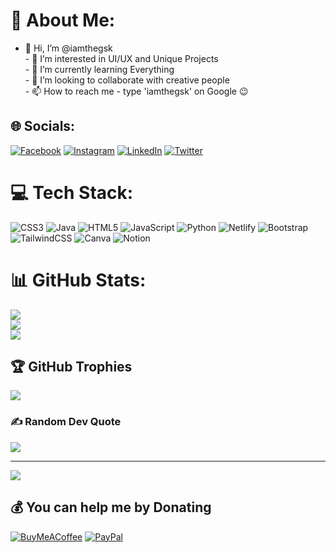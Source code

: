 # 💫 About Me:
- 👋 Hi, I’m @iamthegsk<br>- 👀 I’m interested in UI/UX and Unique Projects<br>- 🌱 I’m currently learning Everything <br>- 💞️ I’m looking to collaborate with creative people <br>- 📫 How to reach me - type 'iamthegsk' on Google 😉


## 🌐 Socials:
[![Facebook](https://img.shields.io/badge/Facebook-%231877F2.svg?logo=Facebook&logoColor=white)](https://facebook.com/iamthegsk) [![Instagram](https://img.shields.io/badge/Instagram-%23E4405F.svg?logo=Instagram&logoColor=white)](https://instagram.com/iamthegsk) [![LinkedIn](https://img.shields.io/badge/LinkedIn-%230077B5.svg?logo=linkedin&logoColor=white)](https://linkedin.com/in/iamthegsk) [![Twitter](https://img.shields.io/badge/Twitter-%231DA1F2.svg?logo=Twitter&logoColor=white)](https://twitter.com/iamthegsk) 

# 💻 Tech Stack:
![CSS3](https://img.shields.io/badge/css3-%231572B6.svg?style=plastic&logo=css3&logoColor=white) ![Java](https://img.shields.io/badge/java-%23ED8B00.svg?style=plastic&logo=java&logoColor=white) ![HTML5](https://img.shields.io/badge/html5-%23E34F26.svg?style=plastic&logo=html5&logoColor=white) ![JavaScript](https://img.shields.io/badge/javascript-%23323330.svg?style=plastic&logo=javascript&logoColor=%23F7DF1E) ![Python](https://img.shields.io/badge/python-3670A0?style=plastic&logo=python&logoColor=ffdd54) ![Netlify](https://img.shields.io/badge/netlify-%23000000.svg?style=plastic&logo=netlify&logoColor=#00C7B7) ![Bootstrap](https://img.shields.io/badge/bootstrap-%23563D7C.svg?style=plastic&logo=bootstrap&logoColor=white) ![TailwindCSS](https://img.shields.io/badge/tailwindcss-%2338B2AC.svg?style=plastic&logo=tailwind-css&logoColor=white) ![Canva](https://img.shields.io/badge/Canva-%2300C4CC.svg?style=plastic&logo=Canva&logoColor=white) ![Notion](https://img.shields.io/badge/Notion-%23000000.svg?style=plastic&logo=notion&logoColor=white)
# 📊 GitHub Stats:
![](https://github-readme-stats.vercel.app/api?username=iamthegsk&theme=dark&hide_border=false&include_all_commits=true&count_private=false)<br/>
![](https://github-readme-streak-stats.herokuapp.com/?user=iamthegsk&theme=dark&hide_border=false)<br/>
![](https://github-readme-stats.vercel.app/api/top-langs/?username=iamthegsk&theme=dark&hide_border=false&include_all_commits=true&count_private=false&layout=compact)

## 🏆 GitHub Trophies
![](https://github-profile-trophy.vercel.app/?username=iamthegsk&theme=juicyfresh&no-frame=false&no-bg=true&margin-w=4)

### ✍️ Random Dev Quote
![](https://quotes-github-readme.vercel.app/api?type=horizontal&theme=radical)



---
[![](https://visitcount.itsvg.in/api?id=iamthegsk&label=Profile%20Views&icon=3&pretty=false)](https://visitcount.itsvg.in)
  ## 💰 You can help me by Donating
  [![BuyMeACoffee](https://img.shields.io/badge/Buy%20Me%20a%20Coffee-ffdd00?style=for-the-badge&logo=buy-me-a-coffee&logoColor=black)](https://buymeacoffee.com/iamthegsk) [![PayPal](https://img.shields.io/badge/PayPal-00457C?style=for-the-badge&logo=paypal&logoColor=white)](https://paypal.me/iamthegsk) 

  
<!-- Proudly created with GPRM ( https://gprm.itsvg.in ) -->
